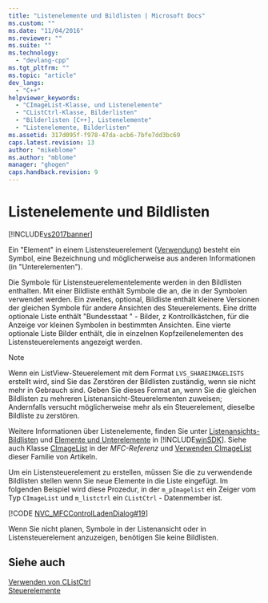 ```yaml
---
title: "Listenelemente und Bildlisten | Microsoft Docs"
ms.custom: ""
ms.date: "11/04/2016"
ms.reviewer: ""
ms.suite: ""
ms.technology: 
  - "devlang-cpp"
ms.tgt_pltfrm: ""
ms.topic: "article"
dev_langs: 
  - "C++"
helpviewer_keywords: 
  - "CImageList-Klasse, und Listenelemente"
  - "CListCtrl-Klasse, Bilderlisten"
  - "Bilderlisten [C++], Listenelemente"
  - "Listenelemente, Bilderlisten"
ms.assetid: 317d095f-f978-47da-acb6-7bfe7dd3bc69
caps.latest.revision: 13
author: "mikeblome"
ms.author: "mblome"
manager: "ghogen"
caps.handback.revision: 9
---
```

# Listenelemente und Bildlisten
[!INCLUDE[vs2017banner](../assembler/inline/includes/vs2017banner.md)]

Ein "Element" in einem Listensteuerelement \([Verwendung](../mfc/reference/clistctrl-class.md)\) besteht ein Symbol, eine Bezeichnung und möglicherweise aus anderen Informationen \(in "Unterelementen"\).  
  
 Die Symbole für Listensteuerelementelemente werden in den Bildlisten enthalten.  Mit einer Bildliste enthält Symbole die an, die in der Symbolen verwendet werden.  Ein zweites, optional, Bildliste enthält kleinere Versionen der gleichen Symbole für andere Ansichten des Steuerelements.  Eine dritte optionale Liste enthält "Bundesstaat " \- Bilder, z Kontrollkästchen, für die Anzeige vor kleinen Symbolen in bestimmten Ansichten.  Eine vierte optionale Liste Bilder enthält, die in einzelnen Kopfzeilenelementen des Listensteuerelements angezeigt werden.  
  
> [!NOTE]
>  Wenn ein ListView\-Steuerelement mit dem Format `LVS_SHAREIMAGELISTS` erstellt wird, sind Sie das Zerstören der Bildlisten zuständig, wenn sie nicht mehr in Gebrauch sind.  Geben Sie dieses Format an, wenn Sie die gleichen Bildlisten zu mehreren Listenansicht\-Steuerelementen zuweisen; Andernfalls versucht möglicherweise mehr als ein Steuerelement, dieselbe Bildliste zu zerstören.  
  
 Weitere Informationen über Listenelemente, finden Sie unter [Listenansichts\-Bildlisten](http://msdn.microsoft.com/library/windows/desktop/bb774736) und [Elemente und Unterelemente](http://msdn.microsoft.com/library/windows/desktop/bb774736) in [!INCLUDE[winSDK](../atl/includes/winsdk_md.md)].  Siehe auch Klasse [CImageList](../mfc/reference/cimagelist-class.md) in der *MFC\-Referenz* und [Verwenden CImageList](../mfc/using-cimagelist.md) dieser Familie von Artikeln.  
  
 Um ein Listensteuerelement zu erstellen, müssen Sie die zu verwendende Bildlisten stellen wenn Sie neue Elemente in die Liste eingefügt.  Im folgenden Beispiel wird diese Prozedur, in der `m_pImagelist` ein Zeiger vom Typ `CImageList` und `m_listctrl` ein `CListCtrl` \- Datenmember ist.  
  
 [!CODE [NVC_MFCControlLadenDialog#19](../CodeSnippet/VS_Snippets_Cpp/NVC_MFCControlLadenDialog#19)]  
  
 Wenn Sie nicht planen, Symbole in der Listenansicht oder in Listensteuerelement anzuzeigen, benötigen Sie keine Bildlisten.  
  
## Siehe auch  
 [Verwenden von CListCtrl](../mfc/using-clistctrl.md)   
 [Steuerelemente](../mfc/controls-mfc.md)